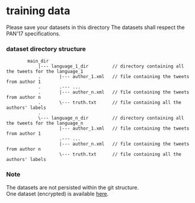 # training data

Please save your datasets in this directory 
The datasets shall respect the PAN'17 specifications.

### dataset directory structure
            main_dir
                |--- language_1_dir         // directory containing all the tweets for the language_1 
                .       |--- author_1.xml   // file containing the tweets from author 1
                .       .--- ...
                .       |--- author_n.xml   // file containing the tweets from author n
                .       \--- truth.txt      // file containing all the authors' labels
                .
                \--- language_n_dir         // directory containing all the tweets for the language_n 
                        |--- author_1.xml   // file containing the tweets from author 1
                        .--- ...
                        |--- author_n.xml   // file containing the tweets from author n
                        \--- truth.txt      // file containing all the authors' labels

### Note
The datasets are not persisted within the git structure.\
One dataset (encrypted) is available [here](https://goo.gl/oyWKvM).

